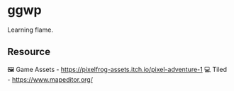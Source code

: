 # ggwp

Learning flame.

## Resource

🖼️ Game Assets - https://pixelfrog-assets.itch.io/pixel-adventure-1
💻 Tiled - https://www.mapeditor.org/
